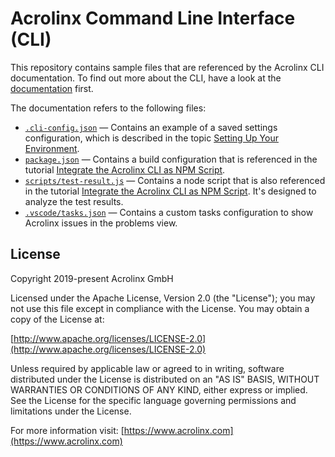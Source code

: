 # Acrolinx Command Line Interface (CLI)

This repository contains sample files that are referenced by the Acrolinx CLI documentation.
To find out more about the CLI, have a look at the [documentation](https://docs.acrolinx.com/cli/latest/en) first.

The documentation refers to the following files:

* [`.cli-config.json`](.cli-config.json) — Contains an example of a saved settings configuration,
  which is described in the topic [Setting Up Your Environment](https://docs.acrolinx.com/cli/latest/en/get-started/set-up-your-environment#id-.SetupYourEnvironmentv1.0.0-conf).
* [`package.json`](package.json) — Contains a build configuration that is referenced in the tutorial
  [Integrate the Acrolinx CLI as NPM Script](https://docs.acrolinx.com/cli/latest/en/use-cases/integrate-the-acrolinx-cli-as-npm-script).
* [`scripts/test-result.js`](scripts/test-result.js) — Contains a node script that is also referenced in the tutorial
  [Integrate the Acrolinx CLI as NPM Script](https://docs.acrolinx.com/cli/latest/en/use-cases/integrate-the-acrolinx-cli-as-npm-script).
  It's designed to analyze the test results.
* [`.vscode/tasks.json`](.vscode/tasks.json)
  — Contains a custom tasks configuration to show Acrolinx issues in the problems view.
  
## License

Copyright 2019-present Acrolinx GmbH

Licensed under the Apache License, Version 2.0 (the "License");
you may not use this file except in compliance with the License.
You may obtain a copy of the License at:

[http://www.apache.org/licenses/LICENSE-2.0](http://www.apache.org/licenses/LICENSE-2.0)

Unless required by applicable law or agreed to in writing, software
distributed under the License is distributed on an "AS IS" BASIS,
WITHOUT WARRANTIES OR CONDITIONS OF ANY KIND, either express or implied.
See the License for the specific language governing permissions and
limitations under the License.

For more information visit: [https://www.acrolinx.com](https://www.acrolinx.com)

